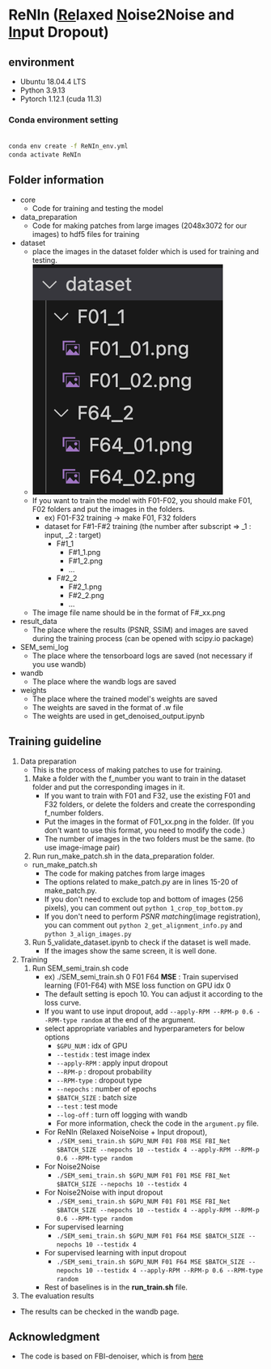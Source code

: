 # ReNIn (<u>Re</u>laxed <u>N</u>oise2Noise and <u>In</u>put Dropout)
## environment
- Ubuntu 18.04.4 LTS
- Python 3.9.13
- Pytorch 1.12.1 (cuda 11.3)
### Conda environment setting
```bash

conda env create -f ReNIn_env.yml
conda activate ReNIn

```

## Folder information
- core
  - Code for training and testing the model
- data_preparation
  - Code for making patches from large images (2048x3072 for our images) to hdf5 files for training
- dataset
  - place the images in the dataset folder which is used for training and testing.
  - ![Alt text](./figure/dataset_example.png)
  - If you want to train the model with F01-F02, you should make F01, F02 folders and put the images in the folders.
    - ex) F01-F32 training -> make F01, F32 folders
    - dataset for F#1-F#2 training (the number after subscript => _1 : input, _2 : target)
      - F#1_1
        - F#1_1.png
        - F#1_2.png
        - ...
      - F#2_2
        - F#2_1.png
        - F#2_2.png
        - ...
  - The image file name should be in the format of F#_xx.png
- result_data
  - The place where the results (PSNR, SSIM) and images are saved during the training process (can be opened with scipy.io package)
- SEM_semi_log
  - The place where the tensorboard logs are saved (not necessary if you use wandb)
- wandb
  - The place where the wandb logs are saved
- weights
  - The place where the trained model's weights are saved
  - The weights are saved in the format of .w file
  - The weights are used in get_denoised_output.ipynb
## Training guideline
1. Data preparation 
   - This is the process of making patches to use for training.
   1. Make a folder with the f_number you want to train in the dataset folder and put the corresponding images in it.
      - If you want to train with F01 and F32, use the existing F01 and F32 folders, or delete the folders and create the corresponding f_number folders.
      - Put the images in the format of F01_xx.png in the folder. (If you don't want to use this format, you need to modify the code.)
      - The number of images in the two folders must be the same. (to use image-image pair)
   2. Run run_make_patch.sh in the data_preparation folder.
    - run_make_patch.sh
      - The code for making patches from large images
      - The options related to make_patch.py are in lines 15-20 of make_patch.py.
      - If you don't need to exclude top and bottom of images (256 pixels), you can comment out `python 1_crop_top_bottom.py`
      - If you don't need to perform *PSNR matching*(image registration), you can comment out `python 2_get_alignment_info.py` and `python 3_align_images.py`
   3. Run 5_validate_dataset.ipynb to check if the dataset is well made.
      - If the images show the same screen, it is well done.
2. Training
    1. Run SEM_semi_train.sh code
        - ex) ./SEM_semi_train.sh 0 F01 F64 **MSE** : Train supervised learning (F01-F64) with MSE loss function on GPU idx 0
        - The default setting is epoch 10. You can adjust it according to the loss curve.
        - If you want to use input dropout, add `--apply-RPM --RPM-p 0.6 --RPM-type random` at the end of the argument.
        - select appropriate variables and hyperparameters for below options
          - `$GPU_NUM` : idx of GPU
          - `--testidx` : test image index
          - `--apply-RPM` : apply input dropout
          - `--RPM-p` : dropout probability
          - `--RPM-type` : dropout type
          - `--nepochs` : number of epochs
          - `$BATCH_SIZE` : batch size
          - `--test` : test mode
          - `--log-off` : turn off logging with wandb
          - For more information, check the code in the `argument.py` file.
        - For ReNIn (Relaxed NoiseNoise + Input dropout),
          - `./SEM_semi_train.sh $GPU_NUM F01 F08 MSE FBI_Net $BATCH_SIZE --nepochs 10 --testidx 4 --apply-RPM --RPM-p 0.6 --RPM-type random`
        - For Noise2Noise
          - `./SEM_semi_train.sh $GPU_NUM F01 F01 MSE FBI_Net $BATCH_SIZE --nepochs 10 --testidx 4`
        - For Noise2Noise with input dropout
          - `./SEM_semi_train.sh $GPU_NUM F01 F01 MSE FBI_Net $BATCH_SIZE --nepochs 10 --testidx 4 --apply-RPM --RPM-p 0.6 --RPM-type random`
        - For supervised learning
          - `./SEM_semi_train.sh $GPU_NUM F01 F64 MSE $BATCH_SIZE --nepochs 10 --testidx 4`
        - For supervised learning with input dropout
          - `./SEM_semi_train.sh $GPU_NUM F01 F64 MSE $BATCH_SIZE --nepochs 10 --testidx 4 --apply-RPM --RPM-p 0.6 --RPM-type random`
        - Rest of baselines is in the **run_train.sh** file.
3. The evaluation results 
  - The results can be checked in the wandb page.

## Acknowledgment
- The code is based on FBI-denoiser, which is from [here](https://github.com/csm9493/FBI-Denoiser)

